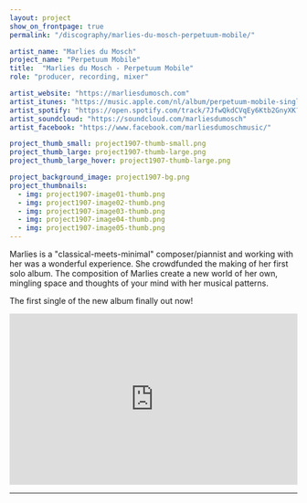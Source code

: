 ```yaml
---
layout: project
show_on_frontpage: true
permalink: "/discography/marlies-du-mosch-perpetuum-mobile/"

artist_name: "Marlies du Mosch"
project_name: "Perpetuum Mobile"
title:  "Marlies du Mosch - Perpetuum Mobile"
role: "producer, recording, mixer"

artist_website: "https://marliesdumosch.com"
artist_itunes: "https://music.apple.com/nl/album/perpetuum-mobile-single/1502474478?l=en"
artist_spotify: "https://open.spotify.com/track/7JfwQkdCVqEy6Ktb2GnyXK?si=w6Nm04wKTRi0-ZQ8AIo8lQ"
artist_soundcloud: "https://soundcloud.com/marliesdumosch"
artist_facebook: "https://www.facebook.com/marliesdumoschmusic/"

project_thumb_small: project1907-thumb-small.png
project_thumb_large: project1907-thumb-large.png
project_thumb_large_hover: project1907-thumb-large.png

project_background_image: project1907-bg.png
project_thumbnails:
  - img: project1907-image01-thumb.png
  - img: project1907-image02-thumb.png
  - img: project1907-image03-thumb.png
  - img: project1907-image04-thumb.png
  - img: project1907-image05-thumb.png
---
```


Marlies is a "classical-meets-minimal" composer/piannist and working with her was a wonderful experience. She crowdfunded the making of her first solo album. The composition of Marlies create a new world of her own, mingling space and thoughts of your mind with her musical patterns.

The first single of the new album finally out now! 


<iframe src="https://open.spotify.com/embed/track/7JfwQkdCVqEy6Ktb2GnyXK" width="100%" height="300" frameborder="0" allowtransparency="true" allow="encrypted-media"></iframe>

---
